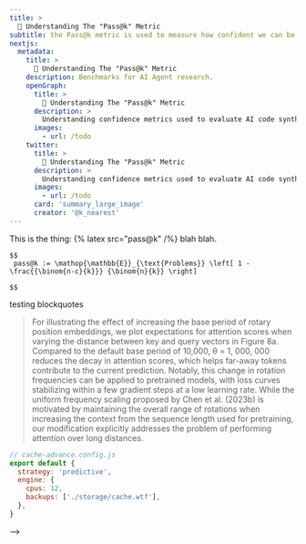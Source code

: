 ```yaml
---
title: >
  📓 Understanding The "Pass@k" Metric
subtitle: the Pass@k metric is used to measure how confident we can be of an AI models ability to solve coding tasks
nextjs:
  metadata:
    title: >
      📓 Understanding The "Pass@k" Metric
    description: Benchmarks for AI Agent research.
    openGraph:
      title: >
        📓 Understanding The "Pass@k" Metric
      description: >
        Understanding confidence metrics used to evaluate AI code synthesis.
      images:
        - url: /todo
    twitter:
      title: >
        📓 Understanding The "Pass@k" Metric
      description: >
        Understanding confidence metrics used to evaluate AI code synthesis.
      images:
        - url: /todo
      card: 'summary_large_image'
      creator: '@k_nearest'
---
```


This is the thing: {% latex src="pass@k" /%} blah blah.

```latex-xl
$$
 pass@k := \mathop{\mathbb{E}}_{\text{Problems}} \left[ 1 - \frac{{\binom{n-c}{k}}} {\binom{n}{k}} \right]

$$
```

testing blockquotes

> For illustrating the effect of increasing the base period of rotary position embeddings, we plot expectations for attention scores when varying the distance between key and query vectors in Figure 8a. Compared to the default base period of 10,000, θ = 1, 000, 000 reduces the decay in attention scores, which helps far-away tokens contribute to the current prediction. Notably, this change in rotation frequencies can be applied to pretrained models, with loss curves stabilizing within a few gradient steps at a low learning rate. While the uniform frequency scaling proposed by Chen et al. (2023b) is motivated by maintaining the overall range of rotations when increasing the context from the sequence length used for pretraining, our modification explicitly addresses the problem of performing attention over long distances.

<!--
good graphic example is the humanEval table called table 10 in the Code Llama paper


 -->

```js
// cache-advance.config.js
export default {
  strategy: 'predictive',
  engine: {
    cpus: 12,
    backups: ['./storage/cache.wtf'],
  },
}
```

<!--
```python
// foo.py
import blah from foo

s = [1,2,3,4,5,6,7,8,9,10]

```

## HumanEval

asdfasdf

asdfasdf

## asdfaasdf

### a

asdfasdfasdf

## d

asdfasdf

asdfasdf

## gdgdg

### a

asdfasdfasdf

## HumanwwEval

asdfasdf

asdfasdf

## asdfaeeasdf

### arr

asdfasdfasdf

## HumanyyEval

asdfasdf

asdfasdf

## asdfeeeaasdf

### a

asdfasdfasdf

## HuttmanEval

asdfasdf

asdfasdf

## asdwwfaasdf

### aaa

asdfasdfasdf

<!-- {% latex src=`We give illustrations for the three processes $e^+e^-$, gluon-gluon and some macros: $\f\relax{x} = 1$` %}{% /latex %} -->

<!--

## What is the Pass@k Metric?

### HumanEval

Sit commodi iste iure molestias qui amet voluptatem sed quaerat. Nostrum aut pariatur. Sint ipsa praesentium dolor error cumque velit tenetur.

### AI Maintainer

The company AI Maintainer has an benchmarking system and leaderboard for AI Agents.
It's probably worth mentioning that I am a co-founder of AI Maintainer.

## AI Research Agents --> -->
